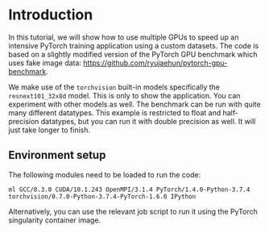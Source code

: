 # Introduction

In this tutorial, we will show how to use multiple GPUs to speed up an intensive PyTorch training application using a custom datasets. The code is based on a 
slightly modified version of the PyTorch GPU benchmark which uses fake image data: <https://github.com/ryujaehun/pytorch-gpu-benchmark>.

We make use of the `torchvision` built-in models specifically the `resnext101_32x8d` model. This is only to show the application. You can experiment with other 
models as well. The benchmark can be run with quite many different datatypes. This example is restricted to float and half-precision datatypes, but you can run it 
with double precision as well. It will just take longer to finish. 

## Environment setup
The following modules need to be loaded to run the code:

`ml GCC/8.3.0 CUDA/10.1.243 OpenMPI/3.1.4 PyTorch/1.4.0-Python-3.7.4 torchvision/0.7.0-Python-3.7.4-PyTorch-1.6.0 IPython`

Alternatively, you can use the relevant job script to run it using the PyTorch singularity container image.
